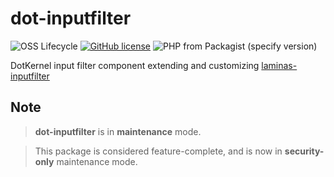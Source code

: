 # dot-inputfilter


![OSS Lifecycle](https://img.shields.io/osslifecycle/dotkernel/dot-inputfilter)
[![GitHub license](https://img.shields.io/github/license/dotkernel/dot-inputfilter)](https://github.com/dotkernel/dot-inputfilter/blob/2.0/LICENSE.md)
![PHP from Packagist (specify version)](https://img.shields.io/packagist/php-v/dotkernel/dot-inputfilter/2.9.2)

DotKernel input filter component extending and customizing [laminas-inputfilter](https://github.com/laminas/laminas-inputfilter)

## Note
> **dot-inputfilter** is in **maintenance** mode.

> This package is considered feature-complete, and is now in **security-only** maintenance mode.
